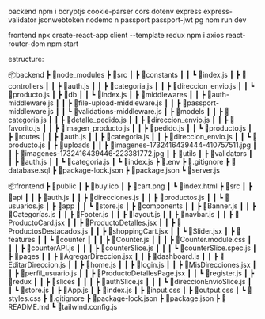 backend
npm i bcryptjs cookie-parser cors dotenv express express-validator jsonwebtoken nodemo
n passport passport-jwt pg
nom run dev


frontend
npx create-react-app client --template redux
npm i axios react-router-dom
npm start




estructure:

📦backend
 ┣ 📂node_modules
 ┣ 📂src
 ┃ ┣ 📂constants
 ┃ ┃ ┗ 📜index.js
 ┃ ┣ 📂controllers
 ┃ ┃ ┣ 📜auth.js
 ┃ ┃ ┣ 📜categoria.js
 ┃ ┃ ┣ 📜direccion_envio.js
 ┃ ┃ ┗ 📜producto.js
 ┃ ┣ 📂db
 ┃ ┃ ┗ 📜index.js
 ┃ ┣ 📂middlewares
 ┃ ┃ ┣ 📜auth-middleware.js
 ┃ ┃ ┣ 📜file-upload-middleware.js
 ┃ ┃ ┣ 📜passport-middleware.js
 ┃ ┃ ┗ 📜validations-middleware.js
 ┃ ┣ 📂models
 ┃ ┃ ┣ 📜categoria.js
 ┃ ┃ ┣ 📜detalle_pedido.js
 ┃ ┃ ┣ 📜direccion_envio.js
 ┃ ┃ ┣ 📜favorito.js
 ┃ ┃ ┣ 📜imagen_producto.js
 ┃ ┃ ┣ 📜pedido.js
 ┃ ┃ ┗ 📜producto.js
 ┃ ┣ 📂routes
 ┃ ┃ ┣ 📜auth.js
 ┃ ┃ ┣ 📜categoria.js
 ┃ ┃ ┣ 📜direccion_envio.js
 ┃ ┃ ┗ 📜producto.js
 ┃ ┣ 📂uploads
 ┃ ┃ ┣ 📜imagenes-1732416439444-410757511.jpg
 ┃ ┃ ┣ 📜imagenes-1732416439446-223381772.jpg
 ┃ ┣ 📂utils
 ┃ ┣ 📂validators
 ┃ ┃ ┣ 📜auth.js
 ┃ ┃ ┗ 📜categoria.js
 ┃ ┗ 📜index.js
 ┣ 📜.env
 ┣ 📜.gitignore
 ┣ 📜database.sql
 ┣ 📜package-lock.json
 ┣ 📜package.json
 ┗ 📜server.js

📦frontend
 ┣ 📂public
 ┃ ┣ 📜buy.ico
 ┃ ┣ 📜cart.png
 ┃ ┗ 📜index.html
 ┣ 📂src
 ┃ ┣ 📂api
 ┃ ┃ ┣ 📜auth.js
 ┃ ┃ ┣ 📜direcciones.js
 ┃ ┃ ┣ 📜productos.js
 ┃ ┃ ┗ 📜usuarios.js
 ┃ ┣ 📂app
 ┃ ┃ ┗ 📜store.js
 ┃ ┣ 📂components
 ┃ ┃ ┣ 📜Banner.js
 ┃ ┃ ┣ 📜Categorías.js
 ┃ ┃ ┣ 📜Footer.js
 ┃ ┃ ┣ 📜layout.js
 ┃ ┃ ┣ 📜navbar.js
 ┃ ┃ ┣ 📜ProductoCard.jsx
 ┃ ┃ ┣ 📜ProductoDetalles.jsx
 ┃ ┃ ┣ 📜ProductosDestacados.js
 ┃ ┃ ┣ 📜shoppingCart.jsx
 ┃ ┃ ┗ 📜Slider.jsx
 ┃ ┣ 📂features
 ┃ ┃ ┗ 📂counter
 ┃ ┃ ┃ ┣ 📜Counter.js
 ┃ ┃ ┃ ┣ 📜Counter.module.css
 ┃ ┃ ┃ ┣ 📜counterAPI.js
 ┃ ┃ ┃ ┣ 📜counterSlice.js
 ┃ ┃ ┃ ┗ 📜counterSlice.spec.js
 ┃ ┣ 📂pages
 ┃ ┃ ┣ 📜AgregarDireccion.jsx
 ┃ ┃ ┣ 📜dashboard.js
 ┃ ┃ ┣ 📜EditarDireccion.js
 ┃ ┃ ┣ 📜home.js
 ┃ ┃ ┣ 📜login.js
 ┃ ┃ ┣ 📜MisDirecciones.jsx
 ┃ ┃ ┣ 📜perfil_usuario.js
 ┃ ┃ ┣ 📜ProductoDetallesPage.jsx
 ┃ ┃ ┗ 📜register.js
 ┃ ┣ 📂redux
 ┃ ┃ ┣ 📂slices
 ┃ ┃ ┃ ┣ 📜authSlice.js
 ┃ ┃ ┃ ┗ 📜direccionEnvioSlice.js
 ┃ ┃ ┗ 📜store.js
 ┃ ┣ 📜App.js
 ┃ ┣ 📜index.js
 ┃ ┣ 📜input.css
 ┃ ┣ 📜output.css
 ┃ ┗ 📜styles.css
 ┣ 📜.gitignore
 ┣ 📜package-lock.json
 ┣ 📜package.json
 ┣ 📜README.md
 ┗ 📜tailwind.config.js